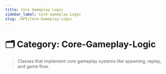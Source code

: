 ```yaml
---
title: Core Gameplay Logic
sidebar_label: Core Gameplay Logic
slug: /API/Core-Gameplay-Logic
---
```


# 🗂️ Category: Core-Gameplay-Logic

> Classes that implement core gameplay systems like spawning, replay, and game flow.

<FileCard
  filename="OrbitSpectatorPawn.h"
  url="/docs/API/_orbit_spectator_pawn_8h"
  description="Declares a pawn that smoothly orbits the killer after player death."
/>

<FileCard
  filename="TACharacter.h"
  url="/docs/API/_t_a_character_8h"
  description="Declares the primary player character class for Temporal Targets."
/>

<FileCard
  filename="TAPlayerController.h"
  url="/docs/API/_t_a_player_controller_8h"
  description="Declares the custom PlayerController responsible for HUD and spectate management."
/>

<FileCard
  filename="TemporalAIController.h"
  url="/docs/API/_temporal_a_i_controller_8h"
  description="Declares the AI controller for ghost replay characters."
/>

<FileCard
  filename="TemporalCharacter.h"
  url="/docs/API/_temporal_character_8h"
  description="Defines the ghost character class responsible for replaying recorded gameplay."
/>

<FileCard
  filename="TemporalGameMode.h"
  url="/docs/API/_temporal_game_mode_8h"
  description="Declares the [ATemporalGameMode](#class_a_temporal_game_mode) class for managing player respawn and ghost replay systems."
/>

